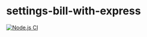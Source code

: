 # settings-bill-with-express
[![Node.js CI](https://github.com/mokhelek/settings-bill-with-express/actions/workflows/node.js.yml/badge.svg)](https://github.com/mokhelek/settings-bill-with-express/actions/workflows/node.js.yml)
